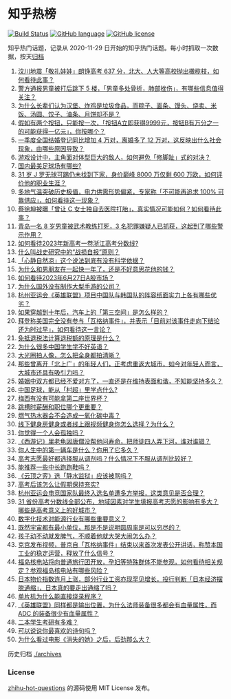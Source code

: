 # 知乎热榜
[![Build Status](https://github.com/ToWeLong/zhihu-hot-questions/workflows/CI/badge.svg)](https://github.com/ToWeLong/zhihu-hot-questions/actions)
[![GitHub language](https://img.shields.io/badge/language-golang-orange.svg)](https://golang.org/)
[![GitHub license](https://img.shields.io/github/license/ToWeLong/zhihu-hot-questions)](https://github.com/ToWeLong/zhihu-hot-questions/blob/main/LICENSE)

知乎热门话题，记录从 2020-11-29 日开始的知乎热门话题。每小时抓取一次数据，按天[归档](./archives)

<!-- BEGIN -->

1. [汶川地震「敬礼娃娃」朗铮高考 637 分，北大、人大等高校抛出橄榄枝，如何看待此事？](https://www.zhihu.com/question/608520055)
1. [警方通报男童被打后跳下 5 楼，「男童多处骨折，肺部挫伤」，有哪些信息值得关注？](https://www.zhihu.com/question/608832311)
1. [为什么长辈们认为汉堡、炸鸡是垃圾食品，而粽子、面条、馒头、烧卖、米饭、汤圆、饺子、油条、月饼却不是？](https://www.zhihu.com/question/607811217)
1. [假如有两个按钮，只能按一次，「按钮A立即获得9999元，按钮B有万分之一的可能获得一亿元」，你按哪个？](https://www.zhihu.com/question/607822207)
1. [一季度全国结婚登记同比增加 4 万对，离婚多了 12 万对，这反映出什么社会现象，由哪些原因导致？](https://www.zhihu.com/question/608857761)
1. [游戏设计中，主角面对体型巨大的敌人，如何避免「修脚趾」式的对决？](https://www.zhihu.com/question/604068086)
1. [国内最美足球场有哪些?](https://www.zhihu.com/question/62858781)
1. [31 岁 J 罗无球可踢仍未找到下家，身价巅峰 8000 万仅剩 600 万欧，如何评价他的职业生涯？](https://www.zhihu.com/question/608892681)
1. [多地气温突破历史极值，电力供需形势偏紧，专家称「不可能再追求 100% 可靠供应」，如何看待这一现象？](https://www.zhihu.com/question/608733520)
1. [蔡徐坤被曝「曾让 C 女士独自去医院打胎」，真实情况可能如何？如何看待此事？](https://www.zhihu.com/question/608690464)
1. [青岛一名 8 岁男童被武术教练打死，3 名犯罪嫌疑人已抓获，这起到了哪些警示作用？](https://www.zhihu.com/question/608713781)
1. [如何看待2023年新高考一卷浙江高考分数线?](https://www.zhihu.com/question/608590594)
1. [什么叫战史研究中的“战损自报”原则？](https://www.zhihu.com/question/607780206)
1. [「心静自然凉」这个说法到底有没有科学依据？](https://www.zhihu.com/question/608254480)
1. [为什么和男朋友在一起快一年了，还是不好意思花他的钱？](https://www.zhihu.com/question/608370748)
1. [如何看待2023年6月27日A股市场？](https://www.zhihu.com/question/608807797)
1. [为什么国外没有制作大型手游的公司？](https://www.zhihu.com/question/607627808)
1. [杭州亚运会《英雄联盟》项目中国队与韩国队的阵容纸面实力上各有哪些优劣？](https://www.zhihu.com/question/608711623)
1. [如果穿越到十年后，汽车上的「第三空间」是怎么样的？](https://www.zhihu.com/question/608691850)
1. [拜登称美国完全没有参与「瓦格纳事件」，并表示「目前对该事件走向下结论还为时过早」，如何看待这一言论？](https://www.zhihu.com/question/608905662)
1. [免抵退税法计算退税额的原理是什么？](https://www.zhihu.com/question/24073979)
1. [为什么很多中国学生学不好英语？](https://www.zhihu.com/question/607566604)
1. [大光圈拍人像，怎么把全身都拍清晰？](https://www.zhihu.com/question/607523662)
1. [那些曾离开「北上广」的年轻人们，正考虑重返大城市，如今对年轻人而言，大城市还具有吸引力吗？](https://www.zhihu.com/question/608736662)
1. [婚姻中双方都已经不爱对方了，一直还是在维持表面和谐，不知能坚持多久？](https://www.zhihu.com/question/603546994)
1. [中国足球，能从「村超」里学点什么?](https://www.zhihu.com/question/607108029)
1. [梅西有没有可能拿第二座世界杯？](https://www.zhihu.com/question/604398170)
1. [跳槽时薪酬和职位哪个更重要？](https://www.zhihu.com/question/607804240)
1. [燃气热水器会不会造成一氧化碳中毒？](https://www.zhihu.com/question/273550689)
1. [线下健身房健身或者线上跟视频健身你怎么选择？为什么？](https://www.zhihu.com/question/597682175)
1. [你觉得一个人会孤独吗？](https://www.zhihu.com/question/608840614)
1. [《西游记》里老龟因唐僧没帮他问寿命，把师徒四人弄下河，谁对谁错？](https://www.zhihu.com/question/602287339)
1. [你人生中的第一辆车是什么？你用了它多久？](https://www.zhihu.com/question/607921368)
1. [高考志愿最好都选择服从调剂吗？什么情况下不服从调剂比较好？](https://www.zhihu.com/question/608161389)
1. [能推荐一些中长跑跑鞋吗？](https://www.zhihu.com/question/606923578)
1. [《云顶之弈》选「静水监狱」应该被骂吗？](https://www.zhihu.com/question/608552596)
1. [高考后该怎么让假期保持充实?](https://www.zhihu.com/question/605831911)
1. [杭州亚运会电竞国家队最终入选名单遭多方举报，这类意见是否合理？](https://www.zhihu.com/question/608710608)
1. [31 省份高考分数线全部公布，地域因素对学生填报高考志愿的影响有多大？哪些是高考意义上的好城市？](https://www.zhihu.com/question/608472355)
1. [数字化技术对能源行业有哪些重要意义？](https://www.zhihu.com/question/608699837)
1. [既然宇宙都有最小单位，那是不是说明圆周率是可以穷尽的？](https://www.zhihu.com/question/605591121)
1. [孩子动不动就发脾气，不顺着他就大哭大闹怎么办？](https://www.zhihu.com/question/601406717)
1. [克宫发布视频，普京自「瓦格纳事件」结束以来首次发表公开讲话，称赞本国工业的稳定运营，释放了什么信号？](https://www.zhihu.com/question/608825587)
1. [福岛核电站将向普通旅行团开放，孕妇等特殊群体不能参观，如何看待相关规定？参观福岛核电站有哪些风险？](https://www.zhihu.com/question/608717147)
1. [日本物价指数连月上涨，部分行业工资亦现罕见增长，投行判断「日本经济摆脱通缩」，日本真的要走出通缩了吗？](https://www.zhihu.com/question/608782846)
1. [单片机为什么能直接烧录程序？](https://www.zhihu.com/question/322309698)
1. [《英雄联盟》同样都是输出位置，为什么法师装备很多都会有血量属性，而 ADC 的装备很少有血量属性？](https://www.zhihu.com/question/607822823)
1. [二本学生考研有多难？](https://www.zhihu.com/question/382462947)
1. [可以说说你最喜欢的诗句吗？](https://www.zhihu.com/question/608095228)
1. [为什么看过电影《消失的她》之后，后劲那么大？](https://www.zhihu.com/question/608194233)

<!-- END -->

历史归档 [./archives](./archives)


### License
[zhihu-hot-questions](https://github.com/towelong/zhihu-hot-questions) 的源码使用 MIT License 发布。